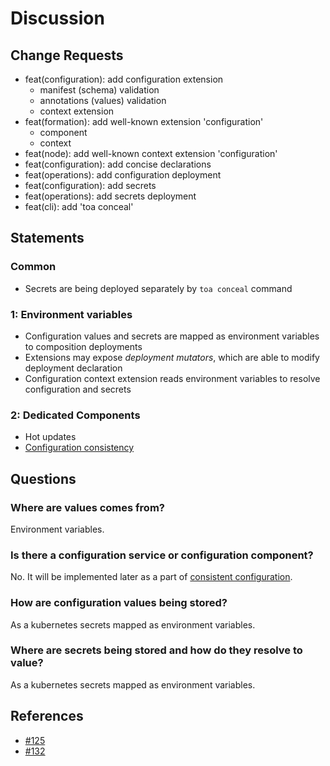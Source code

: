 # Discussion

## Change Requests

- feat(configuration): add configuration extension
    - manifest (schema) validation
    - annotations (values) validation
    - context extension
- feat(formation): add well-known extension 'configuration'
    - component
    - context
- feat(node): add well-known context extension 'configuration'
- feat(configuration): add concise declarations
- feat(operations): add configuration deployment
- feat(configuration): add secrets
- feat(operations): add secrets deployment
- feat(cli): add 'toa conceal'

## Statements

### Common

- Secrets are being deployed separately by `toa conceal` command

### 1: Environment variables

- Configuration values and secrets are mapped as environment variables to composition deployments
- Extensions may expose *deployment mutators*, which are able to modify deployment declaration
- Configuration context extension reads environment variables to resolve configuration and secrets

### 2: Dedicated Components

- Hot updates
- [Configuration consistency](consistency.md)

## Questions

### Where are values comes from?

Environment variables.

### Is there a configuration service or configuration component?

No. It will be implemented later as a part of [consistent configuration](consistency.md).

### How are configuration values being stored?

As a kubernetes secrets mapped as environment variables.

### Where are secrets being stored and how do they resolve to value?

As a kubernetes secrets mapped as environment variables.

## References

- [#125](https://github.com/toa-io/toa/issues/125)
- [#132](https://github.com/toa-io/toa/issues/132)
